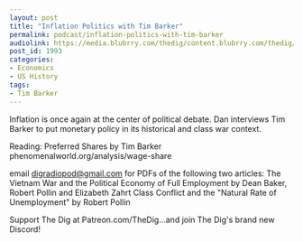```yaml
---
layout: post
title: "Inflation Politics with Tim Barker"
permalink: podcast/inflation-politics-with-tim-barker
audiolink: https://media.blubrry.com/thedig/content.blubrry.com/thedig/The_Dig-EP_316-Barker.mp3
post_id: 1993
categories: 
- Economics
- US History
tags: 
- Tim Barker
---
```


Inflation is once again at the center of political debate. Dan interviews Tim Barker to put monetary policy in its historical and class war context.

Reading:
Preferred Shares by Tim Barker phenomenalworld.org/analysis/wage-share

email digradiopod@gmail.com for PDFs of the following two articles:
The Vietnam War and the Political Economy of Full Employment  by Dean Baker, Robert Pollin and Elizabeth Zahrt
Class Conflict and the "Natural Rate of Unemployment" by Robert Pollin

Support The Dig at Patreon.com/TheDig...and join The Dig's brand new Discord!